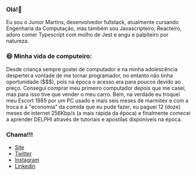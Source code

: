 ### Olá!👋

Eu sou o Junior Martins, desenvolvedor fullstack, atualmente cursando Engenharia da Computação, mas também sou Javascripteiro, Reacteiro, adoro comer Typescript com molho de Jest e angu e palpiteiro por natureza.

### 😄 Minha vida de computeiro:

Desde criança sempre gostei de computador e na minha adolescência despertei a vontade de me tornar programador, no entanto não tinha oportunidade ($$$), pois na época o acesso era para poucos devido ao preço. Consegui comprar meu primeiro computador depois que me casei, mas para isso tive que vender o meu carro. Bem, na verdade eu troquei meu Escort 1985 por um PC usado e mais seis meses de marmitex e com a troca e a "economia" da comida que eu pude fazer, eu paguei 12 (doze) meses de internet 256Kbp/s (a mais rápida da época) e finalmente comecei a aprender DELPHI através de tutoriais e apostilas disponíveis na época.


### Chama!!!
- [Site](https://juniormartins.dev)
- [Twitter](https://twitter.com/juniormartinxo)
- [Instagram](https://www.instagram.com/juniormartinxo/)
- [Linkedin](https://www.linkedin.com/in/juniormartinxo/)




<!--
**juniormartinxo/juniormartinxo** is a ✨ _special_ ✨ repository because its `README.md` (this file) appears on your GitHub profile.

Here are some ideas to get you started:

- 🔭 I’m currently working on ...
- 🌱 I’m currently learning ...
- 👯 I’m looking to collaborate on ...
- 🤔 I’m looking for help with ...
- 💬 Ask me about ...
- 📫 How to reach me: ...
- 😄 Pronouns: ...
- ⚡ Fun fact: ...
-->
